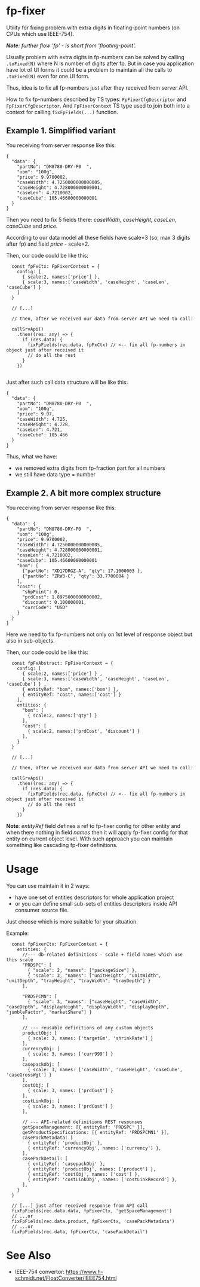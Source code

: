 
# fp-fixer

Utility for fixing problem with extra digits in floating-point numbers (on CPUs which use IEEE-754).

___Note__: further flow 'fp' - is short from 'floating-point'._

Usually problem with extra digits in fp-numbers can be solved by calling ```.toFixed(N)``` where N is number of digits after fp.
But in case you application have lot of UI forms it could be a problem to maintain all the calls to ```.toFixed(N)``` even for one UI form.

Thus, idea is to fix all fp-numbers just after they received from server API.

How to fix fp-numbers described by TS types: ```FpFixerCfgDescriptor``` and ```FpFixerCfgDescriptor```.
And ```FpFixerContext``` TS type used to join both into a context for calling ```fixFpFields(...)``` function.

## Example 1. Simplified variant

You receiving from server response like this:

```
{
  "data": {
    "partNo": "DM8780-DRY-P0  ", 
    "uom": "100g",     
    "price": 9.9700002, 
    "caseWidth": 4.7250000000000005, 
    "caseHeight": 4.728000000000001, 
    "caseLen": 4.7210002,
    "caseCube": 105.46600000000001
  }
}
```

Then you need to fix 5 fields there: _caseWidth, caseHeight, caseLen, caseCube_ and _price_.

According to our data model all these fields have scale=3 (so, max 3 digits after fp) and field _price_ - scale=2.

Then, our code could be like this:

```
  const fpFxCtx: FpFixerContext = {
    config: [ 
      { scale:2, names:['price'] }, 
      { scale:3, names:['caseWidth', 'caseHeight', 'caseLen', 'caseCube'] }
    ]
  }

  // [...]

  // then, after we received our data from server API we need to call:

  callSrvApi() 
    .then((res: any) => {
      if (res.data) {
        fixFpFields(rec.data, fpFxCtx) // <-- fix all fp-numbers in object just after received it
        // do all the rest 
      }
    })


```

Just after such call data structure will be like this:

```
{
  "data": {
    "partNo": "DM8780-DRY-P0  ", 
    "uom": "100g",     
    "price": 9.97, 
    "caseWidth": 4.725, 
    "caseHeight": 4.728, 
    "caseLen": 4.721,
    "caseCube": 105.466
  }
}
```

Thus, what we have:
* we removed extra digits from fp-fraction part for all numbers
* we still have data type = number


## Example 2. A bit more complex structure

You receiving from server response like this:

```
{
  "data": {
    "partNo": "DM8780-DRY-P0  ", 
    "uom": "100g",     
    "price": 9.9700002, 
    "caseWidth": 4.7250000000000005, 
    "caseHeight": 4.728000000000001, 
    "caseLen": 4.7210002,
    "caseCube": 105.46600000000001
    "bom": [
      {"partNo": "XD17DRGZ-A", "qty": 17.1000003 },
      {"partNo": "ZRW3-C", "qty": 33.7700004 }
    ],
    "cost": { 
      "shpPoint": 0,
      "prdCost": 1.8975000000000002,
      "discount": 0.100000001,
      "currCode": "USD"
    }
  }
}
```

Here we need to fix fp-numbers not only on 1st level of response object but also in sub-objects.

Then, our code could be like this:

```
  const fpFxAbstract: FpFixerContext = {
    config: [ 
      { scale:2, names:['price'] } ,
      { scale:3, names:['caseWidth', 'caseHeight', 'caseLen', 'caseCube'] } ,
      { entityRef: "bom", names:['bom'] }, 
      { entityRef: "cost", names:['cost'] } 
    ],
    entities: {
      "bom": [ 
        { scale:2, names:['qty'] } 
      ],
      "cost": [ 
        { scale:2, names:['prdCost', 'discount'] } 
      ],
    }
  }

  // [...]

  // then, after we received our data from server API we need to call:

  callSrvApi() 
    .then((res: any) => {
      if (res.data) {
        fixFpFields(rec.data, fpFxCtx) // <-- fix all fp-numbers in object just after received it
        // do all the rest 
      }
    })

```

__Note__: _entityRef_ field defines a ref to fp-fixer config for other entity and when there nothing in field _names_ then it will apply fp-fixer config for that entity on current object level. With such approach you can maintain something like cascading fp-fixer definitions.


# Usage

You can use maintain it in 2 ways:
* have one set of entities descriptors for whole application project
* or you can define small sub-sets of entities descriptors inside API consumer source file.

Just choose which is more suitable for your situation.

Example:

```
  const fpFixerCtx: FpFixerContext = {
    entities: {
      //--- db-related definitions - scale + field names which use this scale
      "PRDSPC": [
        { "scale": 2, "names": ["packageSize"] },
        { "scale": 3, "names": ["unitHeight", "unitWidth", "unitDepth", "trayHeight", "trayWidth", "trayDepth"] }
      ],

      "PRDSPCMN": [
        { "scale": 3, "names": ["caseHeight", "caseWidth", "caseDepth", "displayHeight", "displayWidth", "displayDepth", "jumbleFactor", "marketShare"] }
      ],

      // --- reusable definitions of any custom objects
      productObj: [
        { scale: 3, names: ['targetGm', 'shrinkRate'] }
      ],
      currencyObj: [
        { scale: 3, names: ['curr999'] }
      ],
      casepackObj: [
        { scale: 3, names: ['caseWidth', 'caseHeight', 'caseCube', 'caseGrossWgt'] }
      ],
      costObj: [
        { scale: 3, names: ['prdCost'] }
      ],
      costLinkObj: [
        { scale: 3, names: ['prdCost'] }
      ],

      // --- API-related definitions REST responses
      getSpaceManagement: [{ entityRef: 'PRDSPC' }],
      getProductSpecifications: [{ entityRef: 'PRDSPCMN1' }],
      casePackMetadata: [
        { entityRef: 'productObj' },
        { entityRef: 'currencyObj', names: ['currency'] },
      ],
      casePackDetail: [
        { entityRef: 'casepackObj' },
        { entityRef: 'productObj', names: ['product'] },
        { entityRef: 'costObj', names: ['cost'] },
        { entityRef: 'costLinkObj', names: ['costLinkRecord'] },
      ],
    }
  }

  // [...] just after received response from API call
  fixFpFields(rec.data.data, fpFixerCtx, 'getSpaceManagement')
  // ...or
  fixFpFields(rec.data.product, fpFixerCtx, 'casePackMetadata')
  // ...or
  fixFpFields(rec.data, fpFixerCtx, 'casePackDetail')
```

# See Also

* IEEE-754 convertor: https://www.h-schmidt.net/FloatConverter/IEEE754.html 